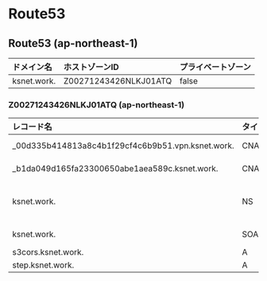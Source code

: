 # Route53
## Route53 (ap-northeast-1)

|ドメイン名|ホストゾーンID|プライベートゾーン|
|:--|:--|:--|
|ksnet.work.|Z00271243426NLKJ01ATQ|false|

### Z00271243426NLKJ01ATQ (ap-northeast-1)

|レコード名|タイプ|レコード|TTL|
|:--|:--|:--|:--|
|_00d335b414813a8c4b1f29cf4c6b9b51.vpn.ksnet.work.|CNAME|_54e037b27fa74ecb3006320416f86367.cltjbwlkcy.acm-validations.aws.|300|
|_b1da049d165fa23300650abe1aea589c.ksnet.work.|CNAME|_81a205e755d8f56901cf121e3afce98f.btkxpdzscj.acm-validations.aws.|300|
|ksnet.work.|NS|ns-827.awsdns-39.net.<br>ns-1432.awsdns-51.org.<br>ns-200.awsdns-25.com.<br>ns-1906.awsdns-46.co.uk.|172800|
|ksnet.work.|SOA|ns-827.awsdns-39.net. awsdns-hostmaster.amazon.com. 1 7200 900 1209600 86400|900|
|s3cors.ksnet.work.|A|s3-website-ap-northeast-1.amazonaws.com.|-|
|step.ksnet.work.|A|13.231.44.42|300|


